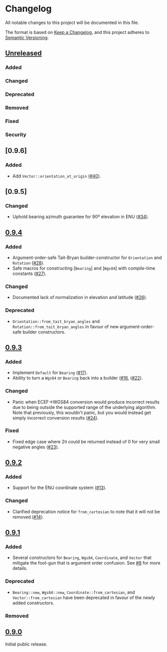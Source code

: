 # Changelog

All notable changes to this project will be documented in this file.

The format is based on [Keep a Changelog](https://keepachangelog.com/en/1.1.0/),
and this project adheres to [Semantic Versioning](https://semver.org/spec/v2.0.0.html).

## [Unreleased]

### Added

### Changed

### Deprecated

### Removed

### Fixed

### Security

## [0.9.6]

### Added

- Add `Vector::orientation_at_origin`
  ([#40](https://github.com/helsing-ai/sguaba/pull/40)).

## [0.9.5]

### Changed

- Uphold bearing azimuth guarantee for 90º elevation in ENU
  ([#34](https://github.com/helsing-ai/sguaba/pull/34)).

## [0.9.4]

### Added

- Argument-order-safe Tait-Bryan builder-constructor for `Orientation`
  and `Rotation` ([#28](https://github.com/helsing-ai/sguaba/pull/28)).
- Safe macros for constructing [`Bearing`] and [`Wgs84`] with
  compile-time constants
  ([#27](https://github.com/helsing-ai/sguaba/pull/27)).

### Changed

- Documented lack of normalization in elevation and latitude
  ([#26](https://github.com/helsing-ai/sguaba/pull/26)).

### Deprecated

- `Orientation::from_tait_bryan_angles` and
  `Rotation::from_tait_bryan_angles` in favour of new
  argument-order-safe builder constructors.

## [0.9.3]

### Added

- Implement `Default` for `Bearing`
  ([#17](https://github.com/helsing-ai/sguaba/pull/17)).
- Ability to turn a `Wgs84` or `Bearing` back into a builder
  ([#16](https://github.com/helsing-ai/sguaba/pull/16),
  ([#22](https://github.com/helsing-ai/sguaba/pull/22)).

### Changed

- Panic when ECEF->WGS84 conversion would produce incorrect results due
  to being outside the supported range of the underlying algorithm. Note
  that previously, this wouldn't panic, but you would instead get simply
  incorrect conversion results
  ([#24](https://github.com/helsing-ai/sguaba/pull/24)).

### Fixed

- Fixed edge case where 2π could be returned instead of 0 for very small
  negative angles
  ([#23](https://github.com/helsing-ai/sguaba/pull/23)).

## [0.9.2]

### Added

- Support for the ENU coordinate system
  ([#13](https://github.com/helsing-ai/sguaba/pull/13)).

### Changed

- Clarified deprecation notice for `from_cartesian` to note that it will
  not be removed ([#14](https://github.com/helsing-ai/sguaba/pull/14)).

## [0.9.1]

### Added

- Several constructors for `Bearing`, `Wgs84`, `Coordinate`, and
  `Vector` that mitigate the foot-gun that is argument order confusion.
  See [#8](https://github.com/helsing-ai/sguaba/pull/8) for more
  details.

### Deprecated

- `Bearing::new`, `Wgs84::new`, `Coordinate::from_cartesian`, and
  `Vector::from_cartesian` have been deprecated in favour of the newly
  added constructors.

### Removed

## [0.9.0]

Initial public release.

[unreleased]: https://github.com/helsing-ai/sguaba/compare/v0.9.4...HEAD
[0.9.4]: https://github.com/helsing-ai/sguaba/compare/v0.9.3...v0.9.4
[0.9.3]: https://github.com/helsing-ai/sguaba/compare/v0.9.2...v0.9.3
[0.9.2]: https://github.com/helsing-ai/sguaba/compare/v0.9.1...v0.9.2
[0.9.1]: https://github.com/helsing-ai/sguaba/compare/v0.9.0...v0.9.1
[0.9.0]: https://github.com/helsing-ai/sguaba/releases/tag/v0.9.0

